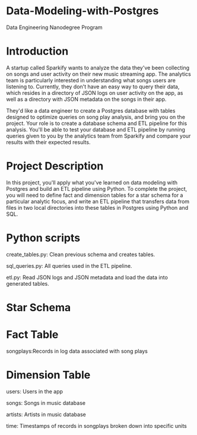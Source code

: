 # Data-Modeling-with-Postgres
Data Engineering Nanodegree Program

# Introduction
A startup called Sparkify wants to analyze the data they've been collecting on songs and user activity on their new music streaming app. The analytics team is particularly interested in understanding what songs users are listening to. Currently, they don't have an easy way to query their data, which resides in a directory of JSON logs on user activity on the app, as well as a directory with JSON metadata on the songs in their app.

They'd like a data engineer to create a Postgres database with tables designed to optimize queries on song play analysis, and bring you on the project. Your role is to create a database schema and ETL pipeline for this analysis. You'll be able to test your database and ETL pipeline by running queries given to you by the analytics team from Sparkify and compare your results with their expected results.

# Project Description
In this project, you'll apply what you've learned on data modeling with Postgres and build an ETL pipeline using Python. To complete the project, you will need to define fact and dimension tables for a star schema for a particular analytic focus, and write an ETL pipeline that transfers data from files in two local directories into these tables in Postgres using Python and SQL.

# Python scripts
create_tables.py: Clean previous schema and creates tables.

sql_queries.py: All queries used in the ETL pipeline.

etl.py: Read JSON logs and JSON metadata and load the data into generated tables.



# Star Schema 
# Fact Table
songplays:Records in log data associated with song plays

# Dimension Table 
users: Users in the app

songs: Songs in music database

artists: Artists in music database

time: Timestamps of records in songplays broken down into specific units
